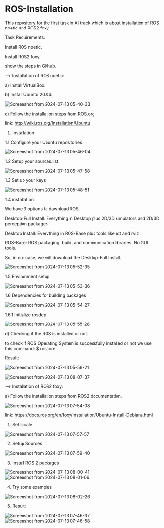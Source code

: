 # ROS-Installation

This repository for the first task in AI track which is about installation of ROS noetic and ROS2 foxy.

Task Requirements:

Install ROS noetic.

Install ROS2 foxy.

show the steps in Github.

--> Installation of ROS noetic:

a) Install VirtualBox.

b) Install Ubuntu 20.04.


![Screenshot from 2024-07-13 05-40-33](https://github.com/user-attachments/assets/77ec1305-8fc7-4b2e-95f3-5eeeb40a7998)

c) Follow the installation steps from ROS.org

link: http://wiki.ros.org/Installation/Ubuntu

1. Installation

1.1 Configure your Ubuntu repositories

![Screenshot from 2024-07-13 05-46-04](https://github.com/user-attachments/assets/6d1f680d-6b37-4869-a5ea-696c16772980)

1.2 Setup your sources.list

![Screenshot from 2024-07-13 05-47-58](https://github.com/user-attachments/assets/68e9d032-d665-4409-a4ed-b167641bc2af)

1.3 Set up your keys

![Screenshot from 2024-07-13 05-48-51](https://github.com/user-attachments/assets/bf40a9ec-c7fe-4b74-9a1d-a0241f7108a4)

1.4 installation

We have 3 options to dawnload ROS.

Desktop-Full Install: Everything in Desktop plus 2D/3D simulators and 2D/3D perception packages 

Desktop Install: Everything in ROS-Base plus tools like rqt and rviz

ROS-Base: ROS packaging, build, and communication libraries. No GUI tools. 

So, in our case, we will download the Desktop-Full Install.

![Screenshot from 2024-07-13 05-52-35](https://github.com/user-attachments/assets/d130a0f7-0724-479d-87c4-d62e2f0a1de4)

1.5 Environment setup

![Screenshot from 2024-07-13 05-53-36](https://github.com/user-attachments/assets/b2246aae-39f9-48b1-a6a8-72941b016913)

1.6 Dependencies for building packages

![Screenshot from 2024-07-13 05-54-27](https://github.com/user-attachments/assets/3cafa065-3236-4592-a76c-a035b51147a2)

  1.6.1 Initialize rosdep
  
![Screenshot from 2024-07-13 05-55-28](https://github.com/user-attachments/assets/c2a26c98-bf66-4ab3-bb7e-5784f82a801b)

d) Checking if the ROS is installed or not.

to check if ROS Operating System is successfully installed or not we use this command: $ roscore

Result:

![Screenshot from 2024-07-13 05-59-21](https://github.com/user-attachments/assets/c47ab514-5c0b-4dbc-b816-4444ee62583b)

![Screenshot from 2024-07-13 08-07-37](https://github.com/user-attachments/assets/b39257f3-3117-4f8a-84cf-d39c59076b92)


--> Installation of ROS2 foxy:

a) Follow the installation steps from ROS2 documentation.

![Screenshot from 2024-07-13 07-54-08](https://github.com/user-attachments/assets/b0dea08f-2bec-49dd-8cd7-50c53b1ba8b8)

link: https://docs.ros.org/en/foxy/Installation/Ubuntu-Install-Debians.html

1. Set locale

![Screenshot from 2024-07-13 07-57-57](https://github.com/user-attachments/assets/ead5a4b4-a893-4858-b999-16655c0c16d3)

2. Setup Sources

![Screenshot from 2024-07-13 07-59-40](https://github.com/user-attachments/assets/b0b82ce0-323f-4612-9a86-99094c5d0d54)

3. Install ROS 2 packages

![Screenshot from 2024-07-13 08-00-41](https://github.com/user-attachments/assets/4fd030b7-d2e5-463d-9c9d-0273ceef1adb)
![Screenshot from 2024-07-13 08-01-06](https://github.com/user-attachments/assets/de0a9024-6a29-4888-884b-52dba983425b)

4. Try some examples

![Screenshot from 2024-07-13 08-02-26](https://github.com/user-attachments/assets/c37f020f-ebee-4493-9c0a-ace2c3dd8d9d)

5. Result:

![Screenshot from 2024-07-13 07-46-37](https://github.com/user-attachments/assets/fa131b13-8453-4030-946c-c0b029bcce13)
![Screenshot from 2024-07-13 07-46-58](https://github.com/user-attachments/assets/3c2bcc09-393c-4e11-938e-597d930c0850)
